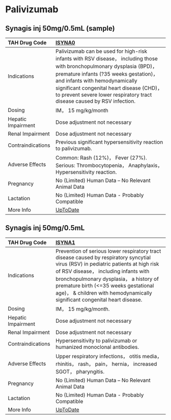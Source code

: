 # Palivizumab

## Synagis inj 50mg/0.5mL (sample)

| TAH Drug Code      | [ISYNA0](https://www.tahsda.org.tw/drugs/hissearch.php?drug_code=ISYNA0)                                                                                                                                                                                                                                                    |
|:-------------------|:----------------------------------------------------------------------------------------------------------------------------------------------------------------------------------------------------------------------------------------------------------------------------------------------------------------------------|
| Indications        | Palivizumab can be used for high-risk infants with RSV disease， including those with bronchopulmonary dysplasia (BPD)， premature infants (?35 weeks gestation)， and infants with hemodynamically significant congenital heart disease (CHD)， to prevent severe lower respiratory tract disease caused by RSV infection. |
| Dosing             | IM， 15 mg/kg/month                                                                                                                                                                                                                                                                                                         |
| Hepatic Impairment | Dose adjustment not necessary                                                                                                                                                                                                                                                                                               |
| Renal Impairment   | Dose adjustment not necessary                                                                                                                                                                                                                                                                                               |
| Contraindications  | Previous significant hypersensitivity reaction to palivizumab.                                                                                                                                                                                                                                                              |
| Adverse Effects    | Common: Rash (12%)， Fever (27%). Serious: Thrombocytopenia， Anaphylaxis， Hypersensitivity reaction.                                                                                                                                                                                                                      |
| Pregnancy          | No (Limited) Human Data – No Relevant Animal Data                                                                                                                                                                                                                                                                           |
| Lactation          | No (Limited) Human Data - Probably Compatible                                                                                                                                                                                                                                                                               |
| More Info          | [UpToDate](https://www.uptodate.com/contents/palivizumab-drug-information)                                                                                                                                                                                                                                                  |

## Synagis inj 50mg/0.5mL

| TAH Drug Code      | [ISYNA1](https://www.tahsda.org.tw/drugs/hissearch.php?drug_code=ISYNA1)                                                                                                                                                                                                                                                                    |
|:-------------------|:--------------------------------------------------------------------------------------------------------------------------------------------------------------------------------------------------------------------------------------------------------------------------------------------------------------------------------------------|
| Indications        | Prevention of serious lower respiratory tract disease caused by respiratory syncytial virus (RSV) in pediatric patients at high risk of RSV disease， including infants with bronchopulmonary dysplasia， a history of premature birth (<=35 weeks gestational age)， & children with hemodynamically significant congenital heart disease. |
| Dosing             | IM， 15 mg/kg/month.                                                                                                                                                                                                                                                                                                                        |
| Hepatic Impairment | Dose adjustment not necessary                                                                                                                                                                                                                                                                                                               |
| Renal Impairment   | Dose adjustment not necessary                                                                                                                                                                                                                                                                                                               |
| Contraindications  | Hypersensitivity to palivizumab or humanized monoclonal antibodies.                                                                                                                                                                                                                                                                         |
| Adverse Effects    | Upper respiratory infections， otitis media， rhinitis， rash， pain， hernia， increased SGOT， pharyngitis.                                                                                                                                                                                                                               |
| Pregnancy          | No (Limited) Human Data – No Relevant Animal Data                                                                                                                                                                                                                                                                                           |
| Lactation          | No (Limited) Human Data - Probably Compatible                                                                                                                                                                                                                                                                                               |
| More Info          | [UpToDate](https://www.uptodate.com/contents/palivizumab-drug-information)                                                                                                                                                                                                                                                                  |

